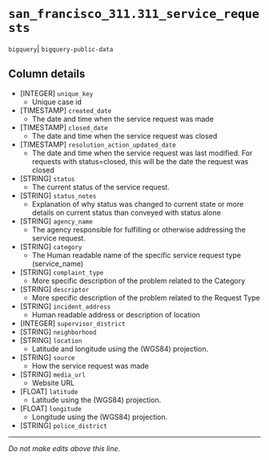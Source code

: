 # `san_francisco_311.311_service_requests`
`bigquery`| `bigquery-public-data`

## Column details
* [INTEGER]   `unique_key`
  - Unique case id
* [TIMESTAMP] `created_date`
  - The date and time when the service request was made
* [TIMESTAMP] `closed_date`
  - The date and time when the service request was closed
* [TIMESTAMP] `resolution_action_updated_date`
  - The date and time when the service request was last modified. For requests with status=closed, this will be the date the request was closed
* [STRING]    `status`
  - The current status of the service request.
* [STRING]    `status_notes`
  - Explanation of why status was changed to current state or more details on current status than conveyed with status alone
* [STRING]    `agency_name`
  - The agency responsible for fulfilling or otherwise addressing the service request.
* [STRING]    `category`
  - The Human readable name of the specific service request type (service_name)
* [STRING]    `complaint_type`
  - More specific description of the problem related to the Category
* [STRING]    `descriptor`
  - More specific description of the problem related to the Request Type
* [STRING]    `incident_address`
  - Human readable address or description of location
* [INTEGER]   `supervisor_district`
* [STRING]    `neighborhood`
* [STRING]    `location`
  - Latitude and longitude using the (WGS84) projection.
* [STRING]    `source`
  - How the service request was made
* [STRING]    `media_url`
  - Website URL
* [FLOAT]     `latitude`
  - Latitude using the (WGS84) projection.
* [FLOAT]     `longitude`
  - Longitude using the (WGS84) projection.
* [STRING]    `police_district`

-------------------------------------------------------------------------------
*Do not make edits above this line.*
